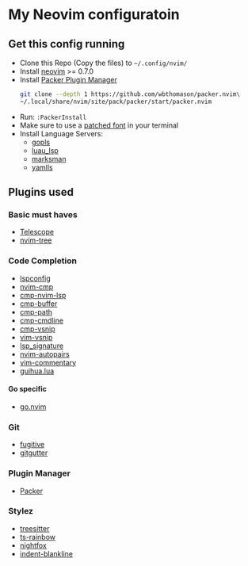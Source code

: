# My Neovim configuratoin

## Get this config running
- Clone this Repo (Copy the files) to `~/.config/nvim/`
- Install [neovim](https://github.com/neovim/neovim) >= 0.7.0
- Install [Packer Plugin Manager](https://github.com/wbthomason/packer.nvim)
    ```bash
    git clone --depth 1 https://github.com/wbthomason/packer.nvim\
    ~/.local/share/nvim/site/pack/packer/start/packer.nvim
    ```
- Run: `:PackerInstall`
- Make sure to use a [patched font](https://www.nerdfonts.com/) in your terminal
- Install Language Servers:
    - [gopls](https://github.com/golang/tools/tree/master/gopls)
    - [luau_lsp](https://github.com/JohnnyMorganz/luau-lsp)
    - [marksman](https://github.com/artempyanykh/marksman)
    - [yamlls](https://github.com/redhat-developer/yaml-language-server)

## Plugins used

### Basic must haves
- [Telescope](https://github.com/nvim-telescope/telescope.nvim)
- [nvim-tree](https://github.com/kyazdani42/nvim-tree.lua)

### Code Completion
- [lspconfig](https://github.com/neovim/nvim-lspconfig)
- [nvim-cmp](https://github.com/hrsh7th/nvim-cmp)
- [cmp-nvim-lsp](https://github.com/hrsh7th/cmp-nvim-lsp)
- [cmp-buffer](https://github.com/hrsh7th/cmp-buffer)
- [cmp-path](https://github.com/hrsh7th/cmp-path)
- [cmp-cmdline](https://github.com/hrsh7th/cmp-cmdline)
- [cmp-vsnip](https://github.com/hrsh7th/cmp-vsnip)
- [vim-vsnip](https://github.com/hrsh7th/vim-vsnip)
- [lsp_signature](https://github.com/ray-x/lsp_signature.nvim)
- [nvim-autopairs](https://github.com/windwp/nvim-autopairs)
- [vim-commentary](https://github.com/tpope/vim-commentary)
- [guihua.lua](https://github.com/ray-x/guihua.lua)

#### Go specific
- [go.nvim](https://github.com/ray-x/go.nvim)

### Git
- [fugitive](https://github.com/tpope/vim-fugitive)
- [gitgutter](https://github.com/airblade/vim-gitgutter)

### Plugin Manager
- [Packer](https://github.com/wbthomason/packer.nvim)

### Stylez
- [treesitter](https://github.com/nvim-treesitter/nvim-treesitter)
- [ts-rainbow](https://github.com/p00f/nvim-ts-rainbow)
- [nightfox](https://github.com/EdenEast/nightfox.nvim)
- [indent-blankline](https://github.com/lukas-reineke/indent-blankline.nvim)
